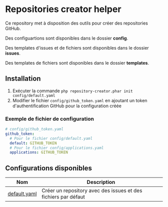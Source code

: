 # Repositories creator helper

Ce repository met à disposition des outils pour créer des repositories GitHub.

Des configuartions sont disponibles dans le dossier **config**.

Des templates d'issues et de fichiers sont disponibles dans le dossier **issues**.

Des templates de fichiers sont disponibles dans le dossier **templates**.

## Installation
1. Exécuter la commande `php repository-creator.phar init config/default.yaml`
2. Modifier le fichier `config/github_token.yaml` en ajoutant un token d'authentification GitHub pour la configuration créée

### Exemple de fichier de configuration
```yaml
# config/github_token.yaml
github_token:
  # Pour le fichier config/default.yaml
  default: GITHUB_TOKEN
  # Pour le fichier config/applications.yaml
  applications: GITHUB_TOKEN
```

## Configurations disponibles

| Nom                                 | Description                                                    |
|-------------------------------------|----------------------------------------------------------------|
| [default.yaml](config/default.yaml) | Créer un repository avec des issues et des fichiers par défaut |


